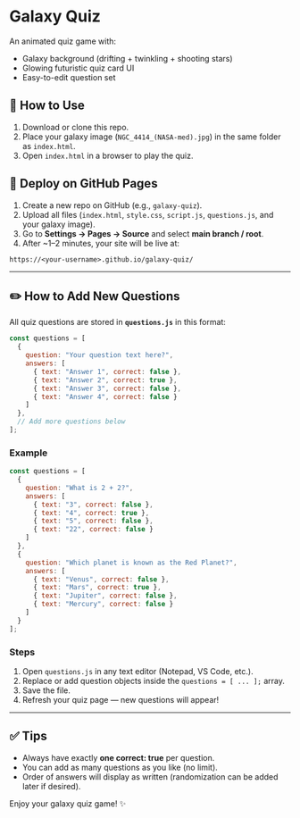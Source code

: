 # Galaxy Quiz

An animated quiz game with:
- Galaxy background (drifting + twinkling + shooting stars)
- Glowing futuristic quiz card UI
- Easy-to-edit question set

## 🚀 How to Use

1. Download or clone this repo.
2. Place your galaxy image (`NGC_4414_(NASA-med).jpg`) in the same folder as `index.html`.
3. Open `index.html` in a browser to play the quiz.

## 🌌 Deploy on GitHub Pages

1. Create a new repo on GitHub (e.g., `galaxy-quiz`).
2. Upload all files (`index.html`, `style.css`, `script.js`, `questions.js`, and your galaxy image).
3. Go to **Settings → Pages → Source** and select **main branch / root**.
4. After ~1–2 minutes, your site will be live at:

```
https://<your-username>.github.io/galaxy-quiz/
```

---

## ✏️ How to Add New Questions

All quiz questions are stored in **`questions.js`** in this format:

```js
const questions = [
  {
    question: "Your question text here?",
    answers: [
      { text: "Answer 1", correct: false },
      { text: "Answer 2", correct: true },
      { text: "Answer 3", correct: false },
      { text: "Answer 4", correct: false }
    ]
  },
  // Add more questions below
];
```

### Example
```js
const questions = [
  {
    question: "What is 2 + 2?",
    answers: [
      { text: "3", correct: false },
      { text: "4", correct: true },
      { text: "5", correct: false },
      { text: "22", correct: false }
    ]
  },
  {
    question: "Which planet is known as the Red Planet?",
    answers: [
      { text: "Venus", correct: false },
      { text: "Mars", correct: true },
      { text: "Jupiter", correct: false },
      { text: "Mercury", correct: false }
    ]
  }
];
```

### Steps
1. Open `questions.js` in any text editor (Notepad, VS Code, etc.).
2. Replace or add question objects inside the `questions = [ ... ];` array.
3. Save the file.
4. Refresh your quiz page — new questions will appear!

---

## ✅ Tips
- Always have exactly **one correct: true** per question.
- You can add as many questions as you like (no limit).
- Order of answers will display as written (randomization can be added later if desired).

Enjoy your galaxy quiz game! ✨
